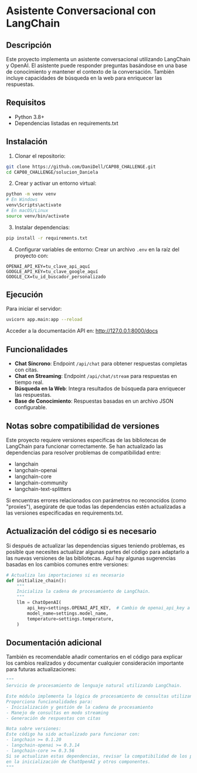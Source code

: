 # Asistente Conversacional con LangChain

## Descripción
Este proyecto implementa un asistente conversacional utilizando LangChain y OpenAI. El asistente puede responder preguntas basándose en una base de conocimiento y mantener el contexto de la conversación. También incluye capacidades de búsqueda en la web para enriquecer las respuestas.

## Requisitos
- Python 3.8+
- Dependencias listadas en requirements.txt

## Instalación

1. Clonar el repositorio:
```bash
git clone https://github.com/DaniDell/CAP08_CHALLENGE.git
cd CAP08_CHALLENGE/solucion_Daniela
```

2. Crear y activar un entorno virtual:
```bash
python -m venv venv
# En Windows
venv\Scripts\activate
# En macOS/Linux
source venv/bin/activate
```

3. Instalar dependencias:
```bash
pip install -r requirements.txt
```

4. Configurar variables de entorno:
Crear un archivo `.env` en la raíz del proyecto con:
```
OPENAI_API_KEY=tu_clave_api_aquí
GOOGLE_API_KEY=tu_clave_google_aquí
GOOGLE_CX=tu_id_buscador_personalizado
```

## Ejecución

Para iniciar el servidor:
```bash
uvicorn app.main:app --reload
```

Acceder a la documentación API en: http://127.0.0.1:8000/docs

## Funcionalidades

- **Chat Síncrono**: Endpoint `/api/chat` para obtener respuestas completas con citas.
- **Chat en Streaming**: Endpoint `/api/chat/stream` para respuestas en tiempo real.
- **Búsqueda en la Web**: Integra resultados de búsqueda para enriquecer las respuestas.
- **Base de Conocimiento**: Respuestas basadas en un archivo JSON configurable.

## Notas sobre compatibilidad de versiones

Este proyecto requiere versiones específicas de las bibliotecas de LangChain para funcionar correctamente. Se han actualizado las dependencias para resolver problemas de compatibilidad entre:
- langchain
- langchain-openai
- langchain-core
- langchain-community
- langchain-text-splitters

Si encuentras errores relacionados con parámetros no reconocidos (como "proxies"), asegúrate de que todas las dependencias estén actualizadas a las versiones especificadas en requirements.txt.

## Actualización del código si es necesario

Si después de actualizar las dependencias sigues teniendo problemas, es posible que necesites actualizar algunas partes del código para adaptarlo a las nuevas versiones de las bibliotecas. Aquí hay algunas sugerencias basadas en los cambios comunes entre versiones:

```python
# Actualiza las importaciones si es necesario
def initialize_chain():
    """
    Inicializa la cadena de procesamiento de LangChain.
    """
    llm = ChatOpenAI(
        api_key=settings.OPENAI_API_KEY,  # Cambio de openai_api_key a api_key si es necesario
        model_name=settings.model_name,
        temperature=settings.temperature,
    )
```

## Documentación adicional

También es recomendable añadir comentarios en el código para explicar los cambios realizados y documentar cualquier consideración importante para futuras actualizaciones:

```python
"""
Servicio de procesamiento de lenguaje natural utilizando LangChain.

Este módulo implementa la lógica de procesamiento de consultas utilizando el framework LangChain.
Proporciona funcionalidades para:
- Inicialización y gestión de la cadena de procesamiento
- Manejo de consultas en modo streaming
- Generación de respuestas con citas

Nota sobre versiones:
Este código ha sido actualizado para funcionar con:
- langchain >= 0.1.20
- langchain-openai >= 0.3.14
- langchain-core >= 0.3.56
Si se actualizan estas dependencias, revisar la compatibilidad de los parámetros
en la inicialización de ChatOpenAI y otros componentes.
"""
```
